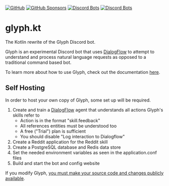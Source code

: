 [![GitHub](https://img.shields.io/github/license/glyph-discord/glyph.kt)](https://github.com/glyph-discord/glyph.kt/blob/master/LICENSE)
[![GitHub Sponsors](https://img.shields.io/github/sponsors/yttrian)](https://github.com/sponsors/yttrian)
[![Discord Bots](https://discordbots.org/api/widget/status/248186527161516032.svg?noavatar=true)](https://discordbots.org/bot/248186527161516032)
[![Discord Bots](https://discordbots.org/api/widget/servers/248186527161516032.svg?noavatar=true)](https://discordbots.org/bot/248186527161516032)

# glyph.kt

The Kotlin rewrite of the Glyph Discord bot.

Glyph is an experimental Discord bot that uses [DialogFlow](https://dialogflow.com/) to attempt to understand and
process natural language requests as opposed to a traditional command based bot.

To learn more about how to use Glyph, check out the documentation [here](https://gl.yttr.org/).

## Self Hosting

In order to host your own copy of Glyph, some set up will be required.

1. Create and train a [DialogFlow](https://dialogflow.cloud.google.com/) agent that understands all actions Glyph's
   skills refer to
   - Action is in the format "skill.feedback"
   - All references entities must be understood too
   - A free ("Trial") plan is sufficient
   - You should disable "Log interaction to Dialogflow"
2. Create a Reddit application for the Reddit skill
3. Create a PostgreSQL database and Redis data store
4. Set the needed environment variables as seen in the application.conf files
5. Build and start the bot and config website

If you modify Glyph, [you must make your source code and changes publicly available](LICENSE).
